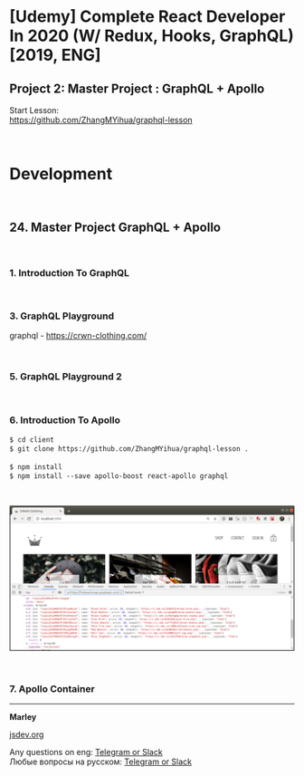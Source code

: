 # [Udemy] Complete React Developer In 2020 (W/ Redux, Hooks, GraphQL) [2019, ENG]


## Project 2: Master Project : GraphQL + Apollo

Start Lesson:  
https://github.com/ZhangMYihua/graphql-lesson


<br/>

# Development

<br/>

## 24. Master Project GraphQL + Apollo

<br/>

### 1. Introduction To GraphQL

<br/>

### 3. GraphQL Playground

graphql - https://crwn-clothing.com/

<br/>

### 5. GraphQL Playground 2

<br/>

### 6. Introduction To Apollo

    $ cd client
    $ git clone https://github.com/ZhangMYihua/graphql-lesson .

    $ npm install
    $ npm install --save apollo-boost react-apollo graphql

<br/>

![Application](../img/p2-31.png?raw=true)


<br/>

### 7. Apollo Container


---

**Marley**

<a href="https://jsdev.org">jsdev.org</a>

Any questions on eng: <a href="https://jsdev.org/chat/">Telegram or Slack</a>  
Любые вопросы на русском: <a href="https://jsdev.ru/chat/">Telegram or Slack</a>